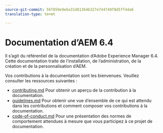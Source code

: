 ```yaml
---
source-git-commit: 56f859e9e6a31d81364b327e744749f8d5ff4da6
translation-type: tm+mt

---
```

# Documentation d’AEM 6.4

Il s’agit du référentiel de la documentation d’Adobe Experience Manager 6.4. Cette documentation traite de l’installation, de l’administration, de la création et de la personnalisation d’AEM.

Vos contributions à la documentation sont les bienvenues. Veuillez consulter les ressources suivantes :

* [contributing.md](contributing.md) Pour obtenir un aperçu de la contribution à la documentation.
* [guidelines.md](guidelines.md) Pour obtenir une vue d’ensemble de ce qui est attendu dans les contributions et comment composer vos contributions à la documentation.
* [code-of-conduct.md](code-of-conduct.md) Pour une présentation des normes de comportement attendues à mesure que vous participez à ce projet de documentation.

